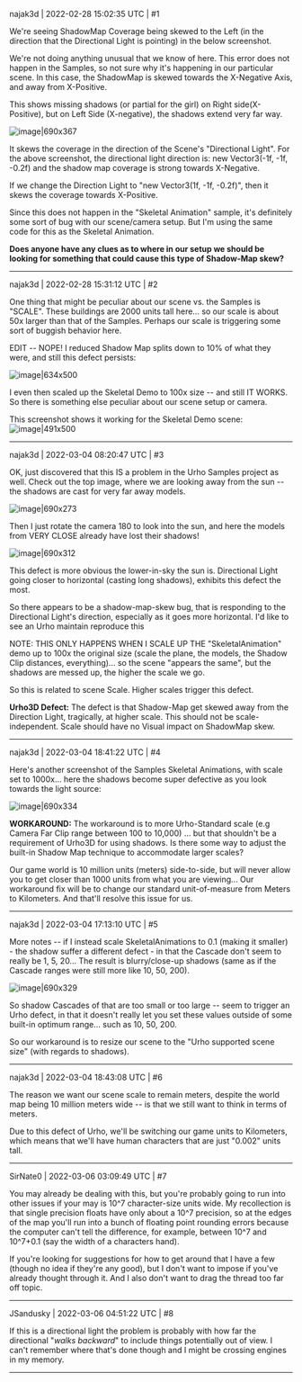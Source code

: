 najak3d | 2022-02-28 15:02:35 UTC | #1

We're seeing ShadowMap Coverage being skewed to the Left (in the direction that the Directional Light is pointing) in the below screenshot.

We're not doing anything unusual that we know of here.   This error does not happen in the Samples, so not sure why it's happening in our particular scene.   In this case, the ShadowMap is skewed towards the X-Negative Axis, and away from X-Positive.

This shows missing shadows (or partial for the girl) on Right side(X-Positive), but on Left Side (X-negative), the shadows extend very far way.

![image|690x367](upload://eh7fX2dmBSAmWEko9PAJyGYMW7a.jpeg)

It skews the coverage in the direction of the Scene's "Directional Light".   For the above screenshot, the directional light direction is:  new Vector3(-1f, -1f, -0.2f)    and the shadow map coverage is strong towards X-Negative.

If we change the Direction Light to "new Vector3(1f, -1f, -0.2f)", then it skews the coverage towards X-Positive.

Since this does not happen in the "Skeletal Animation" sample, it's definitely some sort of bug with our scene/camera setup.   But I'm using the same code for this as the Skeletal Animation.

**Does anyone have any clues as to where in our setup we should be looking for something that could cause this type of Shadow-Map skew?**

-------------------------

najak3d | 2022-02-28 15:31:12 UTC | #2

One thing that might be peculiar about our scene vs. the Samples is "SCALE".   These buildings are 2000 units tall here... so our scale is about 50x larger than that of the Samples.   Perhaps our scale is triggering some sort of buggish behavior here.

EDIT -- NOPE!  I reduced Shadow Map splits down to 10% of what they were, and still this defect persists:

![image|634x500](upload://90RZmfMV4puuanNNDkmusJfwUs2.jpeg)


I even then scaled up the Skeletal Demo to 100x size -- and still IT WORKS.   So there is something else peculiar about our scene setup or camera.

This screenshot shows it working for the Skeletal Demo scene:
![image|491x500](upload://nJgLRrbkOtdUuKMJj6EhQBwkDq.jpeg)

-------------------------

najak3d | 2022-03-04 08:20:47 UTC | #3

OK, just discovered that this IS a problem in the Urho Samples project as well.   Check out the top image, where we are looking away from the sun -- the shadows are cast for very far away models.

![image|690x273](upload://6cdaOgjt7hl1s6zRvgi3eISdSoF.jpeg)

Then I just rotate the camera 180 to look into the sun, and here the models from VERY CLOSE already have lost their shadows!

![image|690x312](upload://iQgJZWyYYoDxHogg2OnSRlMBZbc.jpeg)

This defect is more obvious the lower-in-sky the sun is.   Directional Light going closer to horizontal (casting long shadows), exhibits this defect the most.

So there appears to be a shadow-map-skew bug, that is responding to the Directional Light's direction, especially as it goes more horizontal.   I'd like to see an Urho maintain reproduce this

NOTE: THIS ONLY HAPPENS WHEN I SCALE UP THE "SkeletalAnimation" demo up to 100x the original size (scale the plane, the models, the Shadow Clip distances, everything)... so the scene "appears the same", but the shadows are messed up, the higher the scale we go.

So this is related to scene Scale.  Higher scales trigger this defect.

**Urho3D Defect:**
The defect is that Shadow-Map get skewed away from the Direction Light, tragically, at higher scale.  This should not be scale-independent.   Scale should have no Visual impact on ShadowMap skew.

-------------------------

najak3d | 2022-03-04 18:41:22 UTC | #4

Here's another screenshot of the Samples Skeletal Animations, with scale set to 1000x... here the shadows become super defective as you look towards the light source:

![image|690x334](upload://uuAUI5Jte92GXIOcp2FWNCIjGca.jpeg)


**WORKAROUND:**
The workaround is to more Urho-Standard scale (e.g Camera Far Clip range between 100 to 10,000) ... but that shouldn't be a requirement of Urho3D for using shadows.   Is there some way to adjust the built-in Shadow Map technique to accommodate larger scales?

Our game world is 10 million units (meters) side-to-side, but will never allow you to get closer than 1000 units from what you are viewing...   Our workaround fix will be to change our standard unit-of-measure from Meters to Kilometers.   And that'll resolve this issue for us.

-------------------------

najak3d | 2022-03-04 17:13:10 UTC | #5

More notes -- if I instead scale SkeletalAnimations to 0.1 (making it smaller) - the shadow suffer a different defect - in that the Cascade don't seem to really be 1, 5, 20...   The result is blurry/close-up shadows (same as if the Cascade ranges were still more like 10, 50, 200).

![image|690x329](upload://4Cbt4YPR9DgO0DPsHmq8878k7a1.jpeg)


So shadow Cascades of that are too small or too large -- seem to trigger an Urho defect, in that it doesn't really let you set these values outside of some built-in optimum range...  such as 10, 50, 200.

So our workaround is to resize our scene to the "Urho supported scene size" (with regards to shadows).

-------------------------

najak3d | 2022-03-04 18:43:08 UTC | #6

The reason we want our scene scale to remain meters, despite the world map being 10 million meters wide -- is that we still want to think in terms of meters.

Due to this defect of Urho, we'll be switching our game units to Kilometers, which means that we'll have human characters that are just "0.002" units tall.

-------------------------

SirNate0 | 2022-03-06 03:09:49 UTC | #7

You may already be dealing with this, but you're probably going to run into other issues if your may is 10^7 character-size units wide. My recollection is that single precision floats have only about a 10^7 precision, so at the edges of the map you'll run into a bunch of floating point rounding errors because the computer can't tell the difference, for example, between 10^7 and 10^7+0.1 (say the width of a characters hand).

If you're looking for suggestions for how to get around that I have a few (though no idea if they're any good), but I don't want to impose if you've already thought through it. And I also don't want to drag the thread too far off topic.

-------------------------

JSandusky | 2022-03-06 04:51:22 UTC | #8

If this is a directional light the problem is probably with how far the directional "*walks backward*" to include things potentially out of view. I can't remember where that's done though and I might be crossing engines in my memory.

-------------------------

